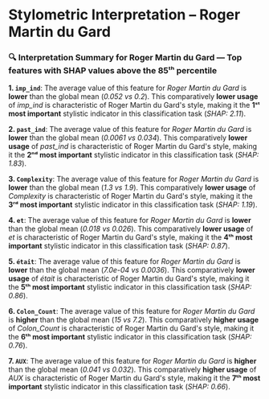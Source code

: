 # Stylometric Interpretation – Roger Martin du Gard

### 🔍 Interpretation Summary for **Roger Martin du Gard** — Top features with SHAP values above the 85ᵗʰ percentile

**1. `imp_ind`**: The average value of this feature for *Roger Martin du Gard* is **lower** than the global mean (*0.052 vs 0.2*). This comparatively **lower usage** of *imp_ind* is characteristic of Roger Martin du Gard's style, making it the **1ˢᵗ most important** stylistic indicator in this classification task (*SHAP: 2.11*).

**2. `past_ind`**: The average value of this feature for *Roger Martin du Gard* is **lower** than the global mean (*0.0061 vs 0.034*). This comparatively **lower usage** of *past_ind* is characteristic of Roger Martin du Gard's style, making it the **2ⁿᵈ most important** stylistic indicator in this classification task (*SHAP: 1.83*).

**3. `Complexity`**: The average value of this feature for *Roger Martin du Gard* is **lower** than the global mean (*1.3 vs 1.9*). This comparatively **lower usage** of *Complexity* is characteristic of Roger Martin du Gard's style, making it the **3ʳᵈ most important** stylistic indicator in this classification task (*SHAP: 1.19*).

**4. `et`**: The average value of this feature for *Roger Martin du Gard* is **lower** than the global mean (*0.018 vs 0.026*). This comparatively **lower usage** of *et* is characteristic of Roger Martin du Gard's style, making it the **4ᵗʰ most important** stylistic indicator in this classification task (*SHAP: 0.87*).

**5. `était`**: The average value of this feature for *Roger Martin du Gard* is **lower** than the global mean (*7.0e-04 vs 0.0036*). This comparatively **lower usage** of *était* is characteristic of Roger Martin du Gard's style, making it the **5ᵗʰ most important** stylistic indicator in this classification task (*SHAP: 0.86*).

**6. `Colon_Count`**: The average value of this feature for *Roger Martin du Gard* is **higher** than the global mean (*15 vs 7.2*). This comparatively **higher usage** of *Colon_Count* is characteristic of Roger Martin du Gard's style, making it the **6ᵗʰ most important** stylistic indicator in this classification task (*SHAP: 0.76*).

**7. `AUX`**: The average value of this feature for *Roger Martin du Gard* is **higher** than the global mean (*0.041 vs 0.032*). This comparatively **higher usage** of *AUX* is characteristic of Roger Martin du Gard's style, making it the **7ᵗʰ most important** stylistic indicator in this classification task (*SHAP: 0.66*).

